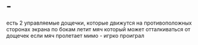 # -

есть 2 управляемые дощечки, которые движутся на противоположных сторонах экрана по бокам
летит мяч который может отталкиваться от дощечек
если мяч пролетает мимо - игрко проиграл
